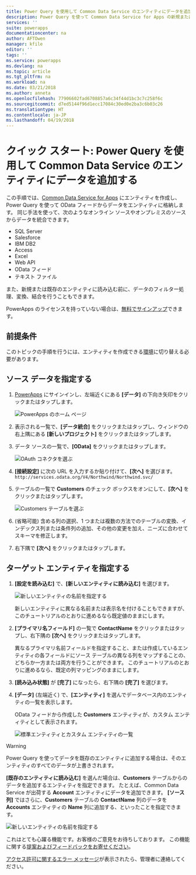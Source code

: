 ```yaml
---
title: Power Query を使用して Common Data Service のエンティティにデータを追加する手順のクイック スタート | Microsoft Docs
description: Power Query を使って Common Data Service for Apps の新規または既存のエンティティに別のデータ ソースからデータを追加する手順についてのクイック スタートです。
services: ''
suite: powerapps
documentationcenter: na
author: AFTOwen
manager: kfile
editor: ''
tags: ''
ms.service: powerapps
ms.devlang: na
ms.topic: article
ms.tgt_pltfrm: na
ms.workload: na
ms.date: 03/21/2018
ms.author: anneta
ms.openlocfilehash: 77906602fad6708857a6c34f44d1bc3c7c258f6c
ms.sourcegitcommit: d7ed5144f96d1ecc17084c30ed0e2ba3c6b03c26
ms.translationtype: HT
ms.contentlocale: ja-JP
ms.lasthandoff: 04/19/2018
---
```

# <a name="quickstart-add-data-to-an-entity-in-the-common-data-service-by-using-power-query"></a>クイック スタート: Power Query を使用して Common Data Service のエンティティにデータを追加する
この手順では、[Common Data Service for Apps](data-platform-intro.md) にエンティティを作成し、Power Query を使って OData フィードからデータをエンティティに格納します。 同じ手法を使って、次のようなオンライン ソースやオンプレミスのソースからデータを統合できます。

* SQL Server
* Salesforce
* IBM DB2
* Access
* Excel
* Web API
* OData フィード
* テキスト ファイル

また、新規または既存のエンティティに読み込む前に、データのフィルター処理、変換、結合を行うこともできます。

PowerApps のライセンスを持っていない場合は、[無料でサインアップ](../signup-for-powerapps.md)できます。

## <a name="prerequisites"></a>前提条件
このトピックの手順を行うには、エンティティを作成できる[環境](../canvas-apps/working-with-environments.md)に切り替える必要があります。

## <a name="specify-the-source-data"></a>ソース データを指定する

1. [PowerApps](https://web.powerapps.com) にサインインし、左端近くにある **[データ]** の下向き矢印をクリックまたはタップします。

    ![PowerApps のホーム ページ](./media/data-platform-cds-newentity-pq/sign-in.png)

1. 表示される一覧で、**[データ統合]** をクリックまたはタップし、ウィンドウの右上隅にある **[新しいプロジェクト]** をクリックまたはタップします。

1. データ ソースの一覧で、**[OData]** をクリックまたはタップします。

    ![OAuth コネクタを選ぶ](./media/data-platform-cds-newentity-pq/choose-odata.png)

1. **[接続設定]** に次の URL を入力するか貼り付けて、**[次へ]** を選びます。<br>
`http://services.odata.org/V4/Northwind/Northwind.svc/`

1. テーブルの一覧で **Customers** のチェック ボックスをオンにして、**[次へ]** をクリックまたはタップします。

    ![Customers テーブルを選ぶ](./media/data-platform-cds-newentity-pq/select-table.png)

1. (省略可能) 含める列の選択、1 つまたは複数の方法でのテーブルの変換、インデックス列または条件列の追加、その他の変更を加え、ニーズに合わせてスキーマを修正します。

1. 右下隅で **[次へ]** をクリックまたはタップします。

## <a name="specify-the-target-entity"></a>ターゲット エンティティを指定する
1. **[設定を読み込む]** で、**[新しいエンティティに読み込む]** を選びます。

    ![新しいエンティティの名前を指定する](./media/data-platform-cds-newentity-pq/new-entity-name.png)

    新しいエンティティに異なる名前または表示名を付けることもできますが、このチュートリアルのとおりに進めるなら既定値のままにします。

1. **[プライマリ名フィールド]** の一覧で **ContactName** をクリックまたはタップし、右下隅の **[次へ]** をクリックまたはタップします。

    異なるプライマリ名前フィールドを指定すること、または作成しているエンティティの各フィールドにソース テーブルの異なる列をマップすることの、どちらか一方または両方を行うことができます。 このチュートリアルのとおりに進めるなら、既定の列マッピングのままにします。

1. **[読み込み状態]** が **[完了]** になったら、右下隅の **[完了]** を選びます。

1. **[データ]** (左端近く) で、**[エンティティ]** を選んでデータベース内のエンティティの一覧を表示します。

    OData フィードから作成した **Customers** エンティティが、カスタム エンティティとして表示されます。

    ![標準エンティティとカスタム エンティティの一覧](./media/data-platform-cds-newentity-pq/entity-list.png)

> [!WARNING]
> Power Query を使ってデータを既存のエンティティに追加する場合は、そのエンティティのすべてのデータが上書きされます。

**[既存のエンティティに読み込む]** を選んだ場合は、**Customers** テーブルからのデータを追加するエンティティを指定できます。 たとえば、Common Data Service が出荷する **Account** エンティティにデータを追加できます。 **[ソース列]** ではさらに、**Customers** テーブルの **ContactName** 列のデータを **Accounts** エンティティの **Name** 列に追加する、といったことを指定できます。

![新しいエンティティの名前を指定する](./media/data-platform-cds-newentity-pq/existing-entity.png)

これはとても心躍る機能です。お客様のご意見をお待ちしております。 この機能に関する[提案およびフィードバックをお寄せください](https://powerusers.microsoft.com/t5/PowerApps-Community/ct-p/PowerApps1)。

[アクセス許可に関するエラー メッセージ](data-platform-cds-newentity-troubleshooting-mashup.md)が表示されたら、管理者に連絡してください。